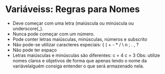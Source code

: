 # **Variáveiss: Regras para Nomes**

 * Deve começar com uma letra (maiúscula ou minúscula ou underscore(_).
 * Nunca pode começar com um número.
 * Pode conter letras maiúsculas, minúsculas, números e subscrito
 * Não pode-se utilizar caracteres especiais: { ( + - * / \ n ; . , ?
 * Não pode ter espaço
 * Letras maiúsculas e minúsculas são diferentes: c = 4 c = 3
 Obs: utilize  nomes claros e objetivos de forma que apenas lendo o nome da variávelalguém consiga entender o que será armazenado nela.
